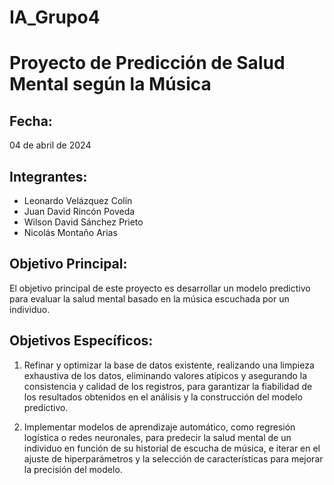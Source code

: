 # IA_Grupo4
# Proyecto de Predicción de Salud Mental según la Música

## Fecha:
04 de abril de 2024
## Integrantes:
- Leonardo Velázquez Colín
- Juan David Rincón Poveda
- Wilson David Sánchez Prieto
- Nicolás Montaño Arias

## Objetivo Principal:
El objetivo principal de este proyecto es desarrollar un modelo predictivo para evaluar la salud mental basado en la música escuchada por un individuo. 
## Objetivos Específicos:
1. Refinar y optimizar la base de datos existente, realizando una limpieza exhaustiva de los datos, eliminando valores atípicos y asegurando la consistencia y calidad de los registros, para garantizar la fiabilidad de los resultados obtenidos en el análisis y la construcción del modelo predictivo.
   
2. Implementar modelos de aprendizaje automático, como regresión logística o redes neuronales, para predecir la salud mental de un individuo en función de su historial de escucha de música, e iterar en el ajuste de hiperparámetros y la selección de características para mejorar la precisión del modelo.
